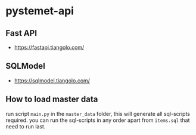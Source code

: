 # pystemet-api

## Fast API
- https://fastapi.tiangolo.com/

## SQLModel
- https://sqlmodel.tiangolo.com/

## How to load master data

run script `main.py` in the `master_data` folder, this will generate all sql-scripts required.
you can run the sql-scripts in any order apart from `items.sql` that need to run last.

